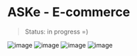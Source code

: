 <h1>ASKe - E-commerce</h1>

> Status: in progress =)

![image](https://user-images.githubusercontent.com/53923000/171962028-c00b45d7-e184-4645-9a67-d5c4865095bd.png)
![image](https://user-images.githubusercontent.com/53923000/171962059-39c1a934-b498-48aa-9043-21b527c2222b.png)
![image](https://user-images.githubusercontent.com/53923000/171962102-22218542-451a-4b2a-9abc-5e8761270a50.png)
![image](https://user-images.githubusercontent.com/53923000/171962116-51373007-44aa-46b9-ade7-cc2758e20eb7.png)
